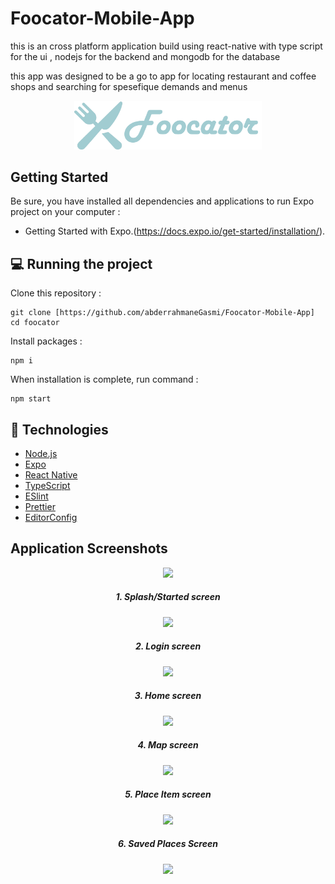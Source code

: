 # Foocator-Mobile-App
this is an cross platform application build using react-native with type script for the ui , nodejs for the backend and mongodb for the database

this app was designed to be a go to app for locating restaurant and coffee shops and searching for spesefique demands and menus 

<p align="center">

<img src="https://raw.githubusercontent.com/abderrahmaneGasmi/Foocator-Mobile-App/main/assets/foocator-bigger-colored.png" width="300px"/>
</p>

## Getting Started

Be sure, you have installed all dependencies and applications to run Expo project on your computer : 

- Getting Started with Expo.(https://docs.expo.io/get-started/installation/).

## 💻 Running the project
Clone this repository :
```
git clone [https://github.com/abderrahmaneGasmi/Foocator-Mobile-App]
cd foocator
```
Install packages :
```
npm i
```
When installation is complete, run command :
```
npm start
```
## 🚀 Technologies
<ul dir="auto">
<li><a href="https://nodejs.org/en/" rel="nofollow">Node.js</a></li>
<li><a href="https://expo.io/" rel="nofollow">Expo</a></li>
<li><a href="https://reactnative.dev/" rel="nofollow">React Native</a></li>
<li><a href="https://www.typescriptlang.org/" rel="nofollow">TypeScript</a></li>
<li><a href="https://eslint.org/" rel="nofollow">ESlint</a></li>
<li><a href="https://prettier.io/" rel="nofollow">Prettier</a></li>
<li><a href="https://editorconfig.org/" rel="nofollow">EditorConfig</a></li>
</ul>

## Application Screenshots

<p align="center">

<img src="https://github-production-user-asset-6210df.s3.amazonaws.com/119729705/257009528-2750da85-09d7-49f2-951d-2edd369a6e9a.png"/>
</p>

<h5  align="center">1. Splash/Started screen</h5>
<p align="center" >
<img  src="https://github-production-user-asset-6210df.s3.amazonaws.com/119729705/257003447-1c1bbf1c-a364-47b8-9ca9-901f40439161.png" width="350"></img>
</p>

<h5  align="center">2. Login screen</h5>
<p align="center" >
<img  src="https://github-production-user-asset-6210df.s3.amazonaws.com/119729705/257003451-af8383c2-add7-49d0-a1fb-4997dfb16e83.png" width="350"></img>
</p>


<h5  align="center">3. Home screen</h5>
<p align="center" >
<img  src="https://github-production-user-asset-6210df.s3.amazonaws.com/119729705/257009667-5d5c979c-13c0-46b9-9592-7bcd04d906f8.png" width="350"></img>
</p>


<h5  align="center">4. Map screen</h5>
<p align="center" >
<img  src="https://github-production-user-asset-6210df.s3.amazonaws.com/119729705/257009718-acac6625-01f6-4b78-813e-a770258c3457.png" width="350"></img>
</p>

<h5  align="center">5. Place Item screen</h5>
<p align="center" >
<img  src="https://github-production-user-asset-6210df.s3.amazonaws.com/119729705/257009746-dab7a983-64fc-4c28-8a82-4c04b2cba772.png" width="350"></img>
</p>
<h5  align="center">6. Saved Places Screen</h5>
<p align="center" >
<img  src="https://github.com/abderrahmaneGasmi/Foocator-Mobile-App/assets/119729705/fac978a6-868e-4e2e-8543-5222a8e90084" width="350"></img>
</p>







